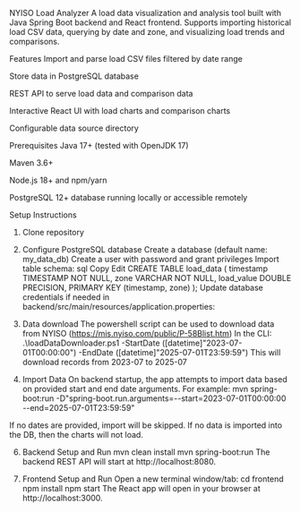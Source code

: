 NYISO Load Analyzer
A load data visualization and analysis tool built with Java Spring Boot backend and React frontend.
Supports importing historical load CSV data, querying by date and zone, and visualizing load trends and comparisons.

Features
Import and parse load CSV files filtered by date range

Store data in PostgreSQL database

REST API to serve load data and comparison data

Interactive React UI with load charts and comparison charts

Configurable data source directory

Prerequisites
Java 17+ (tested with OpenJDK 17)

Maven 3.6+

Node.js 18+ and npm/yarn

PostgreSQL 12+ database running locally or accessible remotely

Setup Instructions
1. Clone repository
2. Configure PostgreSQL database
   Create a database (default name: my_data_db)
   Create a user with password and grant privileges
   Import table schema:
     sql
     Copy
     Edit
     CREATE TABLE load_data (
        timestamp TIMESTAMP NOT NULL,
        zone VARCHAR NOT NULL,
        load_value DOUBLE PRECISION,
        PRIMARY KEY (timestamp, zone)
     );
   Update database credentials if needed in backend/src/main/resources/application.properties:

3. Data download
   The powershell script can be used to download data from NYISO (https://mis.nyiso.com/public/P-58Blist.htm)
   In the CLI: .\loadDataDownloader.ps1 -StartDate ([datetime]"2023-07-01T00:00:00") -EndDate ([datetime]"2025-07-01T23:59:59")
   This will download records from 2023-07 to 2025-07

4. Import Data
  On backend startup, the app attempts to import data based on provided start and end date arguments. For example:
  mvn spring-boot:run -D"spring-boot.run.arguments=--start=2023-07-01T00:00:00 --end=2025-07-01T23:59:59"



  If no dates are provided, import will be skipped. If no data is imported into the DB, then the charts will not load.

6. Backend Setup and Run
  mvn clean install
  mvn spring-boot:run
  The backend REST API will start at http://localhost:8080.

7. Frontend Setup and Run
  Open a new terminal window/tab:
  cd frontend
  npm install
  npm start
  The React app will open in your browser at http://localhost:3000.
